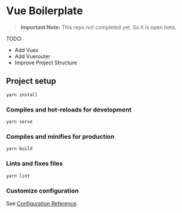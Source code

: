 # Vue Boilerplate

> **Important Note:** This repo not completed yet. So it is open beta. 

TODO:

 * Add Vuex
 * Add Vuerouter
 * Improve Project Structure
    

## Project setup
```
yarn install
```

### Compiles and hot-reloads for development
```
yarn serve
```

### Compiles and minifies for production
```
yarn build
```

### Lints and fixes files
```
yarn lint
```

### Customize configuration
See [Configuration Reference](https://cli.vuejs.org/config/).
